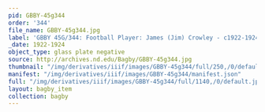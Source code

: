 ```yaml
---
pid: GBBY-45g344
order: '344'
file_name: GBBY-45g344.jpg
label: 'GBBY 45G/344: Football Player: James (Jim) Crowley - c1922-1924'
_date: 1922-1924
object_type: glass plate negative
source: http://archives.nd.edu/Bagby/GBBY-45g344.jpg
thumbnail: "/img/derivatives/iiif/images/GBBY-45g344/full/250,/0/default.jpg"
manifest: "/img/derivatives/iiif/images/GBBY-45g344/manifest.json"
full: "/img/derivatives/iiif/images/GBBY-45g344/full/1140,/0/default.jpg"
layout: bagby_item
collection: bagby
---
```

